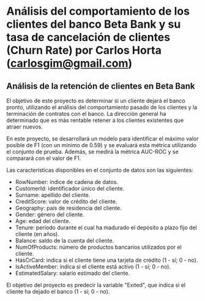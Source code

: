 # Análisis del comportamiento de los clientes del banco Beta Bank y su tasa de cancelación de clientes (Churn Rate) por Carlos Horta (carlosgim@gmail.com)

## Análisis de la retención de clientes en Beta Bank

El objetivo de este proyecto es determinar si un cliente dejará el banco pronto, utilizando el análisis del comportamiento pasado de los clientes y la terminación de contratos con el banco. La dirección general ha determinado que es más rentable retener a los clientes existentes que atraer nuevos.

En este proyecto, se desarrollará un modelo para identificar el máximo valor posible de F1 (con un mínimo de 0.59) y se evaluará esta métrica utilizando el conjunto de prueba. Además, se medirá la métrica AUC-ROC y se comparará con el valor de F1.

Las características disponibles en el conjunto de datos son las siguientes:

- RowNumber: índice de cadena de datos.
- CustomerId: identificador único del cliente.
- Surname: apellido del cliente.
- CreditScore: valor de crédito del cliente.
- Geography: país de residencia del cliente.
- Gender: género del cliente.
- Age: edad del cliente.
- Tenure: período durante el cual ha madurado el depósito a plazo fijo del cliente (en años).
- Balance: saldo de la cuenta del cliente.
- NumOfProducts: número de productos bancarios utilizados por el cliente.
- HasCrCard: indica si el cliente tiene una tarjeta de crédito (1 - sí; 0 - no).
- IsActiveMember: indica si el cliente está activo (1 - sí; 0 - no).
- EstimatedSalary: salario estimado del cliente.

El objetivo del proyecto es predecir la variable "Exited", que indica si el cliente ha dejado el banco (1 - sí; 0 - no).

